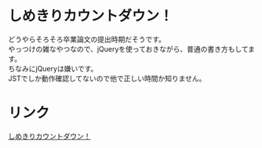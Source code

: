 # しめきりカウントダウン！
どうやらそろそろ卒業論文の提出時期だそうです。  
やっつけの雑なやつなので、jQueryを使っておきながら、普通の書き方もしてます。  
ちなみにjQueryは嫌いです。  
JSTでしか動作確認してないので他で正しい時間か知りません。

# リンク
[しめきりカウントダウン！](https://higurashi-takuto.github.io/DeadlineCountdown/)